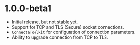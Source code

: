 # 1.0.0-beta1

- Initial release, but not stable yet.
- Support for TCP and TLS (Secure) socket connections.
- `ConnectaToolkit` for configuration of connection parameters.
- Ability to upgrade connection from TCP to TLS.
